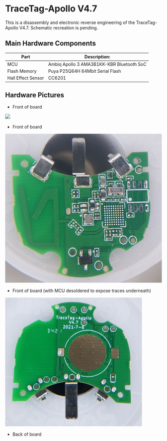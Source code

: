 # TraceTag-Apollo V4.7

This is a disassembly and electronic reverse engineering of the TraceTag-Apollo V4.7. Schematic recreation is pending.

## Main Hardware Components
| Part               	| Description:                              	|
|--------------------	|-------------------------------------------	|
| MCU                	| Ambiq Apollo 3 AMA3B1KK-KBR Bluetooth SoC 	|
| Flash Memory       	| Puya P25Q64H 64Mbit Serial Flash          	|
| Hall Effect Sensor 	| CC6201                                    	|

## Hardware Pictures

-  Front of board

![](img/board_front.png)
-  Front of board 

![](img/board_front_desoldered.png)
-  Front of board (with MCU desoldered to expose traces underneath)

![](img/board_back.png)
-  Back of board
